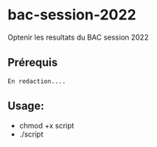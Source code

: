 # bac-session-2022
Optenir les resultats du BAC session 2022

## Prérequis
    En redaction....
## Usage:
* chmod +x script
* ./script